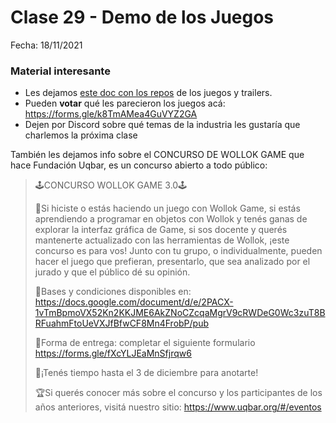 # Clase 29 - Demo de los Juegos

Fecha: 18/11/2021

### Material interesante

* Les dejamos [este doc con los repos](https://docs.google.com/document/d/1wyxIs_cikZvYjQD8YhHZJWnT61a843yP1idYTOu0okM/edit) de los juegos y trailers.
* Pueden **votar** qué les parecieron los juegos acá: https://forms.gle/k8TmAMea4GuVYZ2GA
* Dejen por Discord sobre qué temas de la industria les gustaría que charlemos la próxima clase

También les dejamos info sobre el CONCURSO DE WOLLOK GAME que hace Fundación Uqbar, es un concurso abierto a todo público:

> 🕹CONCURSO WOLLOK GAME 3.0🕹
> 
> 📣Si hiciste o estás haciendo un juego con Wollok Game, si estás aprendiendo a programar en objetos con Wollok y tenés ganas de explorar la interfaz gráfica de Game, si sos docente y querés mantenerte actualizado con las herramientas de Wollok, ¡este concurso es para vos! Junto con tu grupo, o individualmente, pueden hacer el juego que prefieran, presentarlo, que sea analizado por el jurado y que el público dé su opinión.
> 
> 📃Bases y condiciones disponibles en: https://docs.google.com/document/d/e/2PACX-1vTmBpmoVX52Kn2KKJME6AkZNoCZcqaMgrV9cRWDeG0Wc3zuT8BRFuahmFtoUeVXJfBfwCF8Mn4FrobP/pub
> 
> 📩Forma de entrega: completar el siguiente formulario https://forms.gle/fXcYLJEaMnSfjrqw6
> 
> 📆¡Tenés tiempo hasta el 3 de diciembre para anotarte!
> 
> 🏆Si querés conocer más sobre el concurso y los participantes de los años anteriores, visitá nuestro sitio: https://www.uqbar.org/#/eventos

